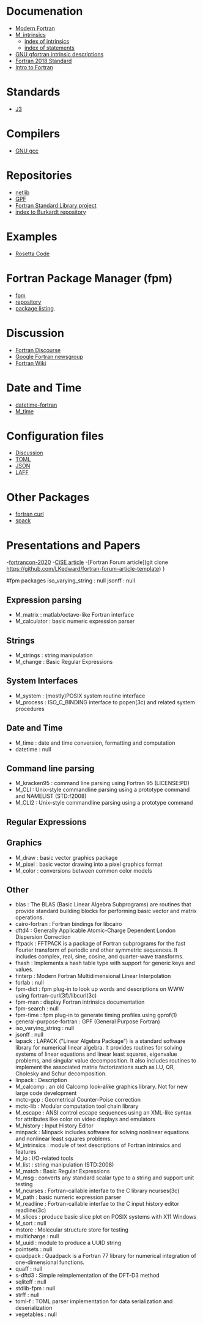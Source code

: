 # Documenation
 - [Modern Fortran](http://cyber.dabamos.de/programming/modernfortran)
 - [M_intrinsics](https://github.com/urbanjost/M_intrinsics)
    + [index of intrinsics](https://urbanjost.github.io/M_intrinsics/index3.html)
    + [index of statements](https://urbanjost.github.io/M_intrinsics/index7.html)
 - [GNU gfortran intrinsic descriptions](https://gcc.gnu.org/onlinedocs/gfortran/Intrinsic-Procedures.html)
 - [Fortran 2018 Standard](https://j3-fortran.org/doc/year/18/18-007r1.pdf)
 - [Intro to Fortran](https://www.nics.tennessee.edu/files/pdf/hpcss13_14/01_21_intro_to_fortran_pt2.pdf)

# Standards
 - [J3](https://j3-fortran.org)

# Compilers
- [GNU gcc](http://gcc.gnu.org)

# Repositories
 - [netlib](http://www.netlib.org)
 - [GPF](https://github.com/urbanjost)
 - [Fortran Standard Library project](https://github.com/fortran-lang/stdlib/issues/229)
 - [index to Burkardt repository](https://github.com/Beliavsky/Burkardt-Fortran-90)

# Examples
 - [Rosetta Code](https://rosettacode.org)

# Fortran Package Manager (fpm)
 - [fpm](https://github.com/fortran-lang/fpm)
 - [repository](https://github.com/fortran-lang/fpm-registry)
 - [package listing](https://fortran-lang.org/packages).

# Discussion
 - [Fortran Discourse](https://fortran-lang.discourse.group)
 - [Google Fortran newsgroup](https://groups.google.com/forum/#!forum/comp.lang.fortran)
 - [Fortran Wiki](http://fortranwiki.org)

# Date and Time
 - [datetime-fortran](https://github.com/wavebitscientific/datetime-fortran)
 - [M_time](https://urbanjost.github.io/M_time/)

# Configuration files
 - [Discussion](http://degenerateconic.com/fortran-configuration-file-formats)
 - [TOML](https://github.com/toml-f/toml-f)
 - [JSON](https://github.com/jacobwilliams/json-fortran)
 - [LAFF](https://urbanjost.github.io/M_matrix)

# Other Packages
 - [fortran curl]( https://github.com/interkosmos/fortran-curl)
 - [spack](https://github.com/spack/spack.git)

# Presentations and Papers
 -[fortrancon-2020](http://degenerateconic.com/fortrancon-2020/)
 -[CiSE article](https://github.com/LKedward/fortran-lang-CiSE-article)
 -[Fortran Forum article](git clone https://github.com/LKedward/fortran-forum-article-template)
}

#fpm packages
iso_varying_string : null
jsonff : null

## Expression parsing
 - M_matrix : matlab/octave-like Fortran interface
 - M_calculator : basic numeric expression parser

## Strings
 - M_strings : string manipulation
 - M_change : Basic Regular Expressions

## System Interfaces
 - M_system : (mostly)POSIX system routine interface
 - M_process : ISO_C_BINDING interface to popen(3c) and related system procedures 

## Date and Time
 - M_time : date and time conversion, formatting and computation 
 - datetime : null

## Command line parsing
 - M_kracken95 :  command line parsing using Fortran 95 (LICENSE:PD)
 - M_CLI : Unix-style commandline parsing using a prototype command and NAMELIST (STD:f2008)
 - M_CLI2 : Unix-style commandline parsing using a prototype command
## Regular Expressions

## Graphics
 - M_draw : basic vector graphics package
 - M_pixel : basic vector drawing into a pixel graphics format
 - M_color : conversions between common color models 

## Other
 - blas : The BLAS (Basic Linear Algebra Subprograms) are routines that provide standard building blocks for performing basic vector and matrix operations.
 - cairo-fortran : Fortran bindings for libcairo
 - dftd4 : Generally Applicable Atomic-Charge Dependent London Dispersion Correction
 - fftpack : FFTPACK is a package of Fortran subprograms for the fast Fourier transform of periodic and other symmetric sequences. It includes complex, real, sine, cosine, and quarter-wave transforms.
 - fhash : Implements a hash table type with support for generic keys and values.
 - finterp : Modern Fortran Multidimensional Linear Interpolation
 - forlab : null
 - fpm-dict : fpm plug-in to look up words and descriptions on WWW using fortran-curl(3f)/libcurl(3c)
 - fpm-man : display Fortran intrinsics documentation
 - fpm-search : null
 - fpm-time : fpm plug-in to generate timing profiles using gprof(1)
 - general-purpose-fortran : GPF (General Purpose Fortran)
 - iso_varying_string : null
 - jsonff : null
 - lapack : LAPACK ("Linear Algebra Package") is a standard software library for numerical linear algebra. It provides routines for solving systems of linear equations and linear least squares, eigenvalue problems, and singular value decomposition. It also includes routines to implement the associated matrix factorizations such as LU, QR, Cholesky and Schur decomposition.
 - linpack : Description
 - M_calcomp : an old Calcomp look-alike graphics library. Not for new large code development
 - mctc-gcp : Geometrical Counter-Poise correction
 - mctc-lib : Modular computation tool chain library
 - M_escape : ANSI control escape sequences using an XML-like syntax for attributes like color on video displays and emulators
 - M_history : Input History Editor
 - minpack : Minpack includes software for solving nonlinear equations and nonlinear least squares problems.
 - M_intrinsics : module of text descriptions of Fortran intrinsics and features
 - M_io : I/O-related tools
 - M_list : string manipulation (STD:2008)
 - M_match : Basic Regular Expressions
 - M_msg : converts any standard scalar type to a string and support unit testing
 - M_ncurses : Fortran-callable interfae to the C library ncurses(3c)
 - M_path : basic numeric expression parser
 - M_readline : Fortran-callable interfae to the C input history editor readline(3c)
 - M_slices :  produce basic slice plot on POSIX systems with X11 Windows
 - M_sort : null
 - mstore : Molecular structure store for testing
 - multicharge : null
 - M_uuid : module to produce a UUID string
 - pointsets : null
 - quadpack : Quadpack is a Fortran 77 library for numerical integration of one-dimensional functions.
 - quaff : null
 - s-dftd3 : Simple reimplementation of the DFT-D3 method
 - sqliteff : null
 - stdlib-fpm : null
 - strff : null
 - toml-f : TOML parser implementation for data serialization and deserialization
 - vegetables : null

<!--
* [ansi2html](https://github.com/ralphbean/ansi2html) ANSI escape codes to HTML from programs and as a bash shell
   at https://gcc.gnu.org/onlinedocs/gfortran/Intrinsic-Procedures.html
[Fortran Programming Language](https://fortran-lang.org).
 - [Fortran Wiki](http://fortranwiki.org)
   [Fortran Wiki](http://fortranwiki.org) http://fortranwiki.org
* [**foul**](http://foul.sourceforge.net/) A library for controlling the attributes of output text using Fortran
   * [FOX](http://fortranwiki.org/fortran/show/FoX)
    + f-toml [https://github.com/toml-f/toml-f] (https://github.com/toml-f/toml-f)
[general package criteria](https://github.com/fortran-lang/fortran-lang.org/blob/master/PACKAGES.md)


> http://gcc.gnu.org/bugzilla/show_bug.cgi?id=49149
[libcurl](https://curl.haxx.se/libcurl/) for Fortran 2008. Compilation has been
or from [miniconda](https://docs.conda.io/en/latest/miniconda.html).
[PEP 8](https://www.python.org/dev/peps/pep-0008/) compliant.  We enforce
 + [stdlib discussion on POSIX interfaces](https://github.com/fortran-lang/stdlib/issues/22#issuecomment-733021530)
  </table><span class="c3">Generated by <a href="http://www.squarebox.co.uk/download/manServer.shtml">manServer 1.08</a> from
[`tag`](https://docs.github.com/en/free-pro-team@latest/desktop/contributing-and-collaborating-using-github-desktop/managing-tags)
* [terminal colors](http://www.pixelbeat.org/docs/terminal_colours/)
The conda package manager can be installed from [miniforge](https://github.com/conda-forge/miniforge/releases)
The Fortran Wiki [ fortranwiki.org ](http://fortranwiki.org) contains
The Fortran Wiki [fortranwiki.org ](http://fortranwiki.org) contains information on many Fortran
-->
